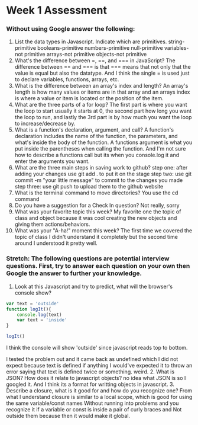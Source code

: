 # Week 1 Assessment

### Without using Google answer the following:

1. List the data types in Javascript. Indicate which are primitives.
string-primitive
booleans-primitive
numbers-primitive
null-primitive
variables-not primitive
arrays-not primitive
objects-not primitive
2. What's the difference between =, ==, and === in JavaScript?
The difference between  == and === is that === means that not only that the value is equal but also the datatype. And I think the single = is used just to declare variables, functions, arrays, etc.
3. What is the difference between an array's index and length?
An array's length is how many values or items are in that array and an arrays index is where a value or item is located or the position of the item.
4. What are the three parts of a for loop?
The first part is where you want the loop to start usually it starts at 0, the second part how long you want the loop to run, and lastly the 3rd part is by how much you want the loop to increase/decrease by.
5. What is a function's declaration, argument, and call?
A function's declaration includes the name of the function, the parameters, and what's inside the body of the function. A functions argument is what you put inside the parentheses when calling the function. And I'm not sure how to describe a functions call but its when you console.log it and enter the arguments you want.
6. What are the three main steps in saving work to github?
step one: after adding your changes use git add .
to put it on the stage
step two: use git commit -m "your little message"
to commit to the changes you made
step three: use git push to upload them to the github website
7. What is the terminal command to move directories?
You use the cd command
8. Do you have a suggestion for a Check In question?
Not really, sorry
9. What was your favorite topic this week?
My favorite one the topic of class and object because it was cool creating the new objects and giving them actions/behaviors.
10. What was your "A-ha!" moment this week?
The first time we covered the topic of class I didn't understand it completely but the second time around I understood it pretty well.
### Stretch: The following questions are potential interview questions. First, try to answer each question on your own then Google the answer to further your knowledge.

1. Look at this Javascript and try to predict, what will the browser's console show?

``` javascript
var text = 'outside'
function logIt(){
    console.log(text)
    var text = 'inside'
}

logIt()
```
I think the console will show 'outside' since javascript reads top to bottom.

I tested the problem out and it came back as undefined which I did not expect because text is defined if anything I would've expected it to throw an error saying that text is defined twice or something. weird.
2. What is JSON? How does it relate to javascript objects?
no idea what JSON is so I googled it. And I think its a format for writting objects in javascript.
3. Describe a closure, what is it good for and how do you recognize one?
From what I understand closure is similar to a local scope, which is good for using the same variable/const names Without running into problems and you recognize it if a variable or const is inside a pair of curly braces and Not outside them because then it would make it global.
